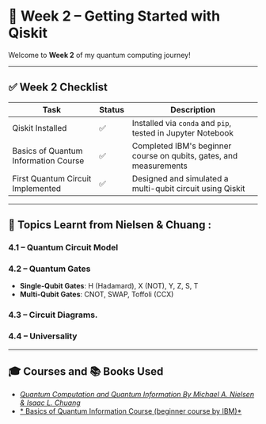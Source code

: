 # 🧪 Week 2 – Getting Started with Qiskit

Welcome to **Week 2** of my quantum computing journey!  


---

## ✅ Week 2 Checklist

| Task                                         | Status | Description                                                                 |
|----------------------------------------------|--------|-----------------------------------------------------------------------------|
| Qiskit Installed                             | ✅     | Installed via `conda` and `pip`, tested in Jupyter Notebook                 |
| Basics of Quantum Information Course         | ✅     | Completed IBM's beginner course on qubits, gates, and measurements         |
| First Quantum Circuit Implemented            | ✅     | Designed and simulated a multi-qubit circuit using Qiskit                  |

---

## 📘 Topics Learnt from Nielsen & Chuang :

### 4.1 – Quantum Circuit Model

### 4.2 – Quantum Gates
- **Single-Qubit Gates**: H (Hadamard), X (NOT), Y, Z, S, T
- **Multi-Qubit Gates**: CNOT, SWAP, Toffoli (CCX)

### 4.3 – Circuit Diagrams.

### 4.4 – Universality
---
## 🎓 Courses and 📚 Books Used
- [*Quantum Computation and Quantum Information By Michael A. Nielsen & Isaac L. Chuang*](https://profmcruz.wordpress.com/wp-content/uploads/2017/08/quantum-computation-and-quantum-information-nielsen-chuang.pdf)
-  [* Basics of Quantum Information Course (beginner course by IBM)*](https://learning.quantum.ibm.com/course/basics-of-quantum-information) 


